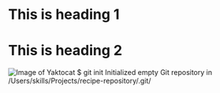  # This is heading 1
 # This is heading 2
 ![Image of Yaktocat](https://octodex.github.com/images/yaktocat.png)
 $ git init
 Initialized empty Git repository in /Users/skills/Projects/recipe-repository/.git/
